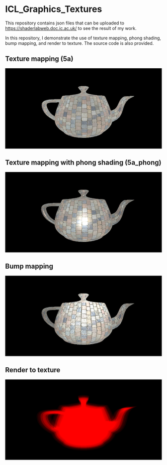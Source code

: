 # ICL_Graphics_Textures
This repository contains json files that can be uploaded to https://shaderlabweb.doc.ic.ac.uk/ to see the result of my work.

In this repository, I demonstrate the use of texture mapping, phong shading, bump mapping, and render to texture. The source code is also provided.

## Texture mapping (5a)
<p align="center">
  <img src="https://github.com/kaixuankhoo98/ICL_Graphics_Textures/blob/main/5a.png" alt="Texture mapping"/>
</p>

## Texture mapping with phong shading (5a_phong)
<p align="center">
  <img src="https://github.com/kaixuankhoo98/ICL_Graphics_Textures/blob/main/5a_phong.png" alt="Texture mapping phong"/>
</p>

## Bump mapping
<p align="center">
  <img src="https://github.com/kaixuankhoo98/ICL_Graphics_Textures/blob/main/5b.png" alt="Bump mapping"/>
</p>

## Render to texture
<p align="center">
  <img src="https://github.com/kaixuankhoo98/ICL_Graphics_Textures/blob/main/5c.png" alt="Render to texture"/>
</p>
